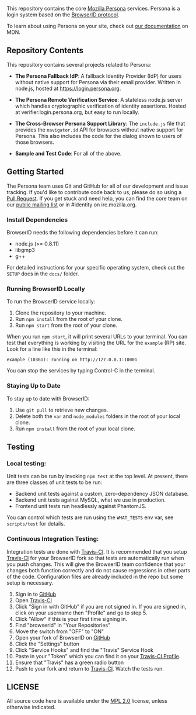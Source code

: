 <!-- This Source Code Form is subject to the terms of the Mozilla Public
   - License, v. 2.0. If a copy of the MPL was not distributed with this
   - file, You can obtain one at http://mozilla.org/MPL/2.0/. -->

This repository contains the core [Mozilla Persona][] services.
Persona is a login system based on the [BrowserID protocol][].

To learn about using Persona on your site, check out [our documentation][Persona Docs] on MDN.

[Mozilla Persona]: https://login.persona.org
[BrowserID protocol]: https://github.com/mozilla/id-specs
[Persona Docs]: https://developer.mozilla.org/docs/persona

## Repository Contents

This repository contains several projects related to Persona:

* __The Persona Fallback IdP__:
  A fallback Identity Provider (IdP) for users without native support for Persona via their email provider. Written in node.js, hosted at https://login.persona.org.

* __The Persona Remote Verification Service__:
  A stateless node.js server which handles cryptographic verification of identity assertions. Hosted at verifier.login.persona.org, but easy to run locally.

* __The Cross-Browser Persona Support Library__:
  The `include.js` file that provides the `navigator.id` API for browsers without native support for Persona. This also includes the code for the dialog shown to users of those browsers.

* __Sample and Test Code__:
  For all of the above.

## Getting Started

The Persona team uses Git and GitHub for all of our development and issue tracking.
If you'd like to contribute code back to us, please do so using a [Pull Request][].
If you get stuck and need help, you can find the core team on our [public mailing list][dev-identity] or in #identity on irc.mozilla.org.

[Pull Request]: https://help.github.com/articles/using-pull-requests
[dev-identity]: https://lists.mozilla.org/listinfo/dev-identity

### Install Dependencies

BrowserID needs the following dependencies before it can run:

* node.js (>= 0.8.11)
* libgmp3
* g++

For detailed instructions for your specific operating system, check out the `SETUP` docs in the `docs/` folder.

### Running BrowserID Locally

To run the BrowserID service locally:

1. Clone the repository to your machine.
2. Run `npm install` from the root of your clone.
3. Run `npm start` from the root of your clone.

When you run `npm start`, it will print several URLs to your terminal.
You can test that everything is working by visiting the URL for the `example` (RP) site.
Look for a line like this in the terminal:

    example (10361): running on http://127.0.0.1:10001

You can stop the services by typing Control-C in the terminal.

### Staying Up to Date

To stay up to date with BrowserID:

1. Use `git pull` to retrieve new changes.
2. Delete both the `var` and `node_modules` folders in the root of your local clone.
3. Run `npm install` from the root of your local clone.

## Testing

### Local testing:
Unit tests can be run by invoking `npm test` at the top level.
At present, there are three classes of unit tests to be run:

* Backend unit tests against a custom, zero-dependency JSON database.
* Backend unit tests against MySQL, what we use in production.
* Frontend unit tests run headlessly against PhantomJS.

You can control which tests are run using the `WHAT_TESTS` env var, see `scripts/test` for details.

### Continuous Integration Testing:

Integration tests are done with [Travis-CI][].
It is recommended that you setup [Travis-CI][] for your BrowserID fork so that tests are automatically run when you push changes.
This will give the BrowserID team confidence that your changes both function correctly and do not cause regressions in other parts of the code.
Configuration files are already included in the repo but some setup is necessary.

1. Sign in to [GitHub][]
2. Open [Travis-CI][]
3. Click "Sign in with GitHub" if you are not signed in. If you are signed in, click on your username then "Profile" and go to step 5.
4. Click "Allow" if this is your first time signing in.
5. Find "browserid" in "Your Repositories"
6. Move the switch from "OFF" to "ON"
7. Open your fork of BrowserID on [GitHub][]
8. Click the "Settings" button
9. Click "Service Hooks" and find the "Travis" Service Hook
10. Paste in your "Token" which you can find it on your [Travis-CI Profile][].
11. Ensure that "Travis" has a green radio button
12. Push to your fork and return to [Travis-CI][]. Watch the tests run.

[Travis-CI]: http://travis-ci.org
[GitHub]: https://github.com
[Travis-CI Profile]: https://travis-ci.org/profile

## LICENSE

All source code here is available under the [MPL 2.0][] license, unless otherwise indicated.

[MPL 2.0]: https://mozilla.org/MPL/2.0/

